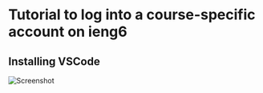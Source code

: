 # Tutorial to log into a course-specific account on ieng6

## Installing VSCode

![Screenshot](<img width="1440" alt="Screen Shot 2022-09-29 at 10 19 40 AM" src="https://user-images.githubusercontent.com/114367462/193187278-f799ef33-60ba-42af-bb4b-3dad96efffd4.png">)



